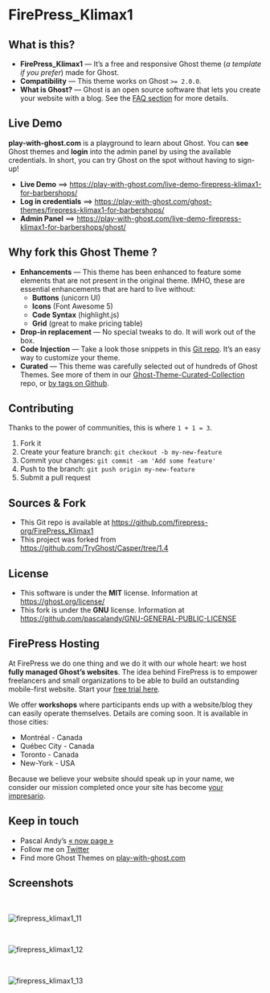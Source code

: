 # FirePress_Klimax1


## What is this?

- **FirePress_Klimax1** — It’s a free and responsive Ghost theme (*a template if you prefer*) made for Ghost.
- **Compatibility** — This theme works on Ghost `>= 2.0.0`.
- **What is Ghost?** — Ghost is an open source software that lets you create your website with a blog. See the [FAQ section](https://play-with-ghost.com/ghost-themes/faq/#what-is-ghost) for more details.


## Live Demo

**play-with-ghost.com** is a playground to learn about Ghost. You can **see** Ghost themes and **login** into the admin panel by using the available credentials. In short, you can try Ghost on the spot without having to sign-up!

- **Live Demo** ==> https://play-with-ghost.com/live-demo-firepress-klimax1-for-barbershops/
- **Log in credentials** ==> https://play-with-ghost.com/ghost-themes/firepress-klimax1-for-barbershops/
- **Admin Panel** ==> https://play-with-ghost.com/live-demo-firepress-klimax1-for-barbershops/ghost/


## Why fork this Ghost Theme ?

- **Enhancements** — This theme has been enhanced to feature some elements that are not present in the original theme. IMHO, these are essential enhancements that are hard to live without:
	- **Buttons** (unicorn UI)
	- **Icons** (Font Awesome 5)
	- **Code Syntax** (highlight.js) 
	- **Grid** (great to make pricing table)
- **Drop-in replacement** — No special tweaks to do. It will work out of the box.
- **Code Injection** — Take a look those snippets in this [Git repo](https://github.com/firepress-org/Code-Injection-Ghost). It’s an easy way to customize your theme.
- **Curated** — This theme was carefully selected out of hundreds of Ghost Themes. See more of them in our [Ghost-Theme-Curated-Collection ](https://github.com/firepress-org/Ghost-Theme-Curated-Collection/tree/master/01_go) repo, or [by tags on Github](https://github.com/topics/firepress-ghost-theme).


## Contributing

Thanks to the power of communities, this is where `1 + 1 = 3`.

1. Fork it
2. Create your feature branch: `git checkout -b my-new-feature`
3. Commit your changes: `git commit -am 'Add some feature'`
4. Push to the branch: `git push origin my-new-feature`
5. Submit a pull request


## Sources & Fork

- This Git repo is available at https://github.com/firepress-org/FirePress_Klimax1
- This project was forked from https://github.com/TryGhost/Casper/tree/1.4


## License

- This software is under the **MIT** license. Information at https://ghost.org/license/
- This fork is under the **GNU** license. Information at https://github.com/pascalandy/GNU-GENERAL-PUBLIC-LICENSE


## FirePress Hosting

At FirePress we do one thing and we do it with our whole heart: we host **fully managed Ghost’s websites**. The idea behind FirePress is to empower freelancers and small organizations to be able to build an outstanding mobile-first website. Start your [free trial here](https://play-with-ghost.com/ghost-themes/free-10-day-trial/).

We offer **workshops** where participants ends up with a website/blog they can easily operate themselves. Details are coming soon. It is available in those cities:

- Montréal - Canada
- Québec City - Canada
- Toronto - Canada
- New-York - USA

Because we believe your website should speak up in your name, we consider our mission completed once your site has become [your impresario](https://play-with-ghost.com/ghost-themes/why-launching-your-next-website-with-firepress/).


## Keep in touch

- Pascal Andy’s [« now page »](https://pascalandy.com/blog/now/)
- Follow me on [Twitter](https://twitter.com/askpascalandy)
- Find more Ghost Themes on [play-with-ghost.com](https://play-with-ghost.com/)


## Screenshots

<br>

![firepress_klimax1_11](https://user-images.githubusercontent.com/6694151/45920722-ae085480-be76-11e8-9127-8ef026f9f408.jpg)

<br>

![firepress_klimax1_12](https://user-images.githubusercontent.com/6694151/45920723-ae085480-be76-11e8-9381-b13ad275741d.jpg)

<br>

![firepress_klimax1_13](https://user-images.githubusercontent.com/6694151/45920724-ae085480-be76-11e8-828f-bd5b42dfc01d.jpg)
